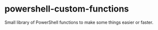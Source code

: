 # powershell-custom-functions
Small library of PowerShell functions to make some things easier or faster.
